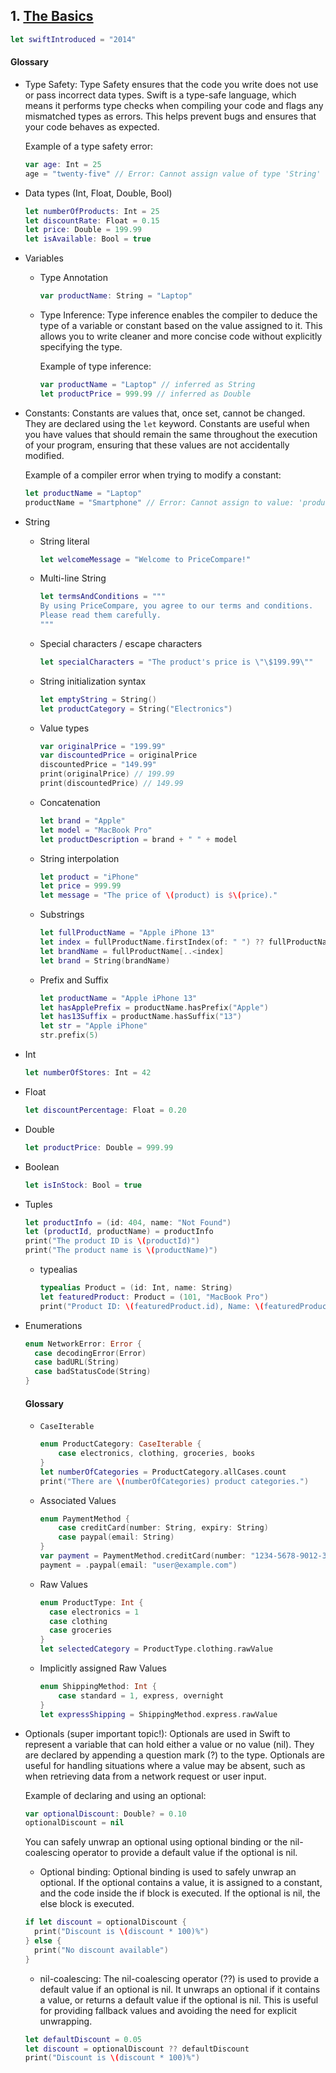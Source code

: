 ## 1. [The Basics](https://docs.swift.org/swift-book/LanguageGuide/TheBasics.html)

   ```swift 
   let swiftIntroduced = "2014"
   ```
   
   #### Glossary
   
  * Type Safety: Type Safety ensures that the code you write does not use or pass incorrect data types. Swift is a type-safe language, which means it performs type checks when compiling your code and flags any mismatched types as errors. This helps prevent bugs and ensures that your code behaves as expected.
  
    Example of a type safety error:
    ```swift
    var age: Int = 25
    age = "twenty-five" // Error: Cannot assign value of type 'String' to type 'Int'
    ```

  * Data types (Int, Float, Double, Bool)
      ```swift
      let numberOfProducts: Int = 25
      let discountRate: Float = 0.15
      let price: Double = 199.99
      let isAvailable: Bool = true
      ```

  * Variables 
    * Type Annotation 
      ```swift
      var productName: String = "Laptop"
      ```
    * Type Inference: Type inference enables the compiler to deduce the type of a variable or constant based on the value assigned to it. This allows you to write cleaner and more concise code without explicitly specifying the type.

      Example of type inference:
      ```swift
      var productName = "Laptop" // inferred as String
      let productPrice = 999.99 // inferred as Double
      ```

  * Constants: Constants are values that, once set, cannot be changed. They are declared using the `let` keyword. Constants are useful when you have values that should remain the same throughout the execution of your program, ensuring that these values are not accidentally modified.

    Example of a compiler error when trying to modify a constant:
    ```swift
    let productName = "Laptop"
    productName = "Smartphone" // Error: Cannot assign to value: 'productName' is a 'let' constant
    ```


  * String
    * String literal 
      ```swift
      let welcomeMessage = "Welcome to PriceCompare!"
      ```
    * Multi-line String 
      ```swift
      let termsAndConditions = """
      By using PriceCompare, you agree to our terms and conditions.
      Please read them carefully.
      """
      ```
    * Special characters / escape characters 
      ```swift
      let specialCharacters = "The product's price is \"\$199.99\""
      ```
    * String initialization syntax
      ```swift
      let emptyString = String()
      let productCategory = String("Electronics")
      ```
    * Value types 
      ```swift
      var originalPrice = "199.99"
      var discountedPrice = originalPrice
      discountedPrice = "149.99"
      print(originalPrice) // 199.99
      print(discountedPrice) // 149.99
      ```
    * Concatenation
      ```swift
      let brand = "Apple"
      let model = "MacBook Pro"
      let productDescription = brand + " " + model
      ```
    * String interpolation 
      ```swift
      let product = "iPhone"
      let price = 999.99
      let message = "The price of \(product) is $\(price)."
      ```
    * Substrings
      ```swift
      let fullProductName = "Apple iPhone 13"
      let index = fullProductName.firstIndex(of: " ") ?? fullProductName.endIndex
      let brandName = fullProductName[..<index]
      let brand = String(brandName)
      ```
    * Prefix and Suffix
      ```swift
      let productName = "Apple iPhone 13"
      let hasApplePrefix = productName.hasPrefix("Apple")
      let has13Suffix = productName.hasSuffix("13")
      let str = "Apple iPhone"
      str.prefix(5) 
      ```

  * Int 
    ```swift
    let numberOfStores: Int = 42
    ```

  * Float
    ```swift
    let discountPercentage: Float = 0.20
    ```

  * Double 
    ```swift
    let productPrice: Double = 999.99
    ```

  * Boolean 
    ```swift
    let isInStock: Bool = true
    ```

  * Tuples
    ```swift
    let productInfo = (id: 404, name: "Not Found")
    let (productId, productName) = productInfo
    print("The product ID is \(productId)")
    print("The product name is \(productName)")
    ```

    * typealias
      ```swift
      typealias Product = (id: Int, name: String)
      let featuredProduct: Product = (101, "MacBook Pro")
      print("Product ID: \(featuredProduct.id), Name: \(featuredProduct.name)")
      ```

* Enumerations

   ```swift 
   enum NetworkError: Error {
     case decodingError(Error) 
     case badURL(String)
     case badStatusCode(String)
   }
   ```
   
   #### Glossary
   
  * `CaseIterable`
    ```swift
    enum ProductCategory: CaseIterable {
        case electronics, clothing, groceries, books
    }
    let numberOfCategories = ProductCategory.allCases.count
    print("There are \(numberOfCategories) product categories.")
    ```

  * Associated Values
    ```swift
    enum PaymentMethod {
        case creditCard(number: String, expiry: String)
        case paypal(email: String)
    }
    var payment = PaymentMethod.creditCard(number: "1234-5678-9012-3456", expiry: "12/23")
    payment = .paypal(email: "user@example.com")
    ```

  * Raw Values
    ```swift
    enum ProductType: Int {
      case electronics = 1
      case clothing
      case groceries
    }
    let selectedCategory = ProductType.clothing.rawValue
    ```

  * Implicitly assigned Raw Values
    ```swift
    enum ShippingMethod: Int {
        case standard = 1, express, overnight
    }
    let expressShipping = ShippingMethod.express.rawValue
    ```
   
* Optionals (super important topic!): Optionals are used in Swift to represent a variable that can hold either a value or no value (nil). They are declared by appending a question mark (?) to the type. Optionals are useful for handling situations where a value may be absent, such as when retrieving data from a network request or user input.

  Example of declaring and using an optional:
  ```swift
  var optionalDiscount: Double? = 0.10
  optionalDiscount = nil
  ```

  You can safely unwrap an optional using optional binding or the nil-coalescing operator to provide a default value if the optional is nil.

  * Optional binding: 
  Optional binding is used to safely unwrap an optional. 
  If the optional contains a value, it is assigned to a constant, and the code inside the if block is executed.
  If the optional is nil, the else block is executed.
  ```swift
  if let discount = optionalDiscount {
    print("Discount is \(discount * 100)%")
  } else {
    print("No discount available")
  }
  
  ```

  
  * nil-coalescing:
  The nil-coalescing operator (??) is used to provide a default value if an optional is nil.
  It unwraps an optional if it contains a value, or returns a default value if the optional is nil.
  This is useful for providing fallback values and avoiding the need for explicit unwrapping.

  ```swift
  let defaultDiscount = 0.05
  let discount = optionalDiscount ?? defaultDiscount
  print("Discount is \(discount * 100)%")
  ```
